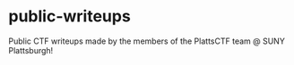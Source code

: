 # public-writeups
Public CTF writeups made by the members of the PlattsCTF team @ SUNY Plattsburgh!
